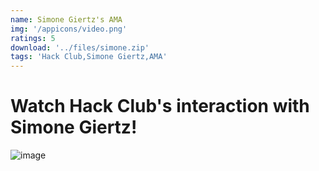 ```yaml
---
name: Simone Giertz's AMA
img: '/appicons/video.png'
ratings: 5
download: '../files/simone.zip'
tags: 'Hack Club,Simone Giertz,AMA'
---
```


# Watch Hack Club's interaction with Simone Giertz!

<img src="../../screenshots/Simone/ss1.webp" alt="image" >
